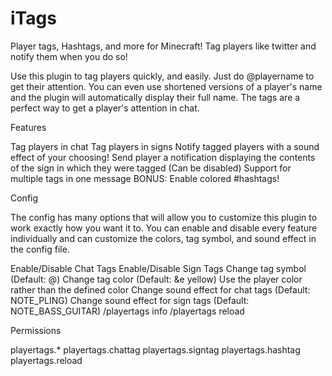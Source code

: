 iTags
=====

Player tags, Hashtags, and more for Minecraft!
Tag players like twitter and notify them when you do so!

Use this plugin to tag players quickly, and easily. Just do @playername to get their attention. You can even use shortened versions of a player's name and the plugin will automatically display their full name. The tags are a perfect way to get a player's attention in chat.

Features

Tag players in chat
Tag players in signs
Notify tagged players with a sound effect of your choosing!
Send player a notification displaying the contents of the sign in which they were tagged (Can be disabled)
Support for multiple tags in one message
BONUS: Enable colored #hashtags!


Config

The config has many options that will allow you to customize this plugin to work exactly how you want it to. You can enable and disable every feature individually and can customize the colors, tag symbol, and sound effect in the config file.

Enable/Disable Chat Tags
Enable/Disable Sign Tags
Change tag symbol (Default: @)
Change tag color (Default: &e yellow)
Use the player color rather than the defined color
Change sound effect for chat tags (Default: NOTE_PLING)
Change sound effect for sign tags (Default: NOTE_BASS_GUITAR)
/playertags info
/playertags reload

Permissions

playertags.*
playertags.chattag
playertags.signtag
playertags.hashtag
playertags.reload
